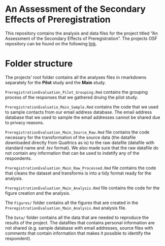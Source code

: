 
<!-- README.md is generated from README.Rmd. Please edit that file -->

# An Assessment of the Secondary Effects of Preregistration

This repository contains the analysis and data files for the project
titled “An Assessment of the Secondary Effects of Preregistration”. The
projects OSF repository can be found on the following
[link](https://osf.io/jcdvb/).

# Folder structure

The projects’ root folder contains all the analyses files in rmarkdowns
separately for the **Pilot** study and the **Main** study.

`PreregistrationEvaluation_Pilot_Grouping.Rmd` contains the grouping
process of the responses that we gathered druing the pilot study.

`PreregistrationEvaluatio_Main_Sample.Rmd` contains the code that we
used to sample contacts from our email address database. The email
address database that we used to sample the email addresses cannot be
shared due to privacy reasons.

`PreregistrationEvaluation_Main_Source_Raw.Rmd` file contains the code
necessary for the transformation of the source data (the datafile
downloaded directly from Qualtrics as is) to the raw datafile (datafile
with standard name and .tsv format). We also made sure that the raw
datafile do not contain any information that can be used to indetify any
of the respondents.

`PreregistrationEvaluation_Main_Raw_Processed.Rmd` file contains the
code that cleans the dataset and transforms is into a tidy format ready
for the analysis.

`PreregistrationEvaluation_Main_Analysis.Rmd` file contains the code for
the figure creation and the analysis.

The `Figures/` folder contains all the figures that are created in the
`PreregistrationEvaluation_Main_Analysis.Rmd` analysis file.

The `Data/` folder contains all the data that are needed to reproduce
the results of the project. The datafiles that contains personal
information are not shared (e.g. sample database with email addresses,
source files with comments that contain information that makes it
possible to identify the respondent).
